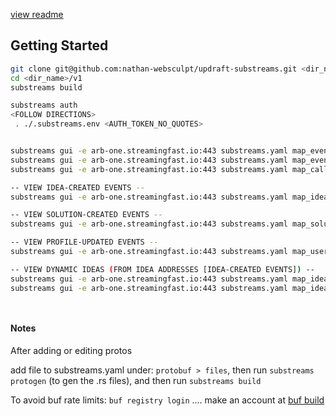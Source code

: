 [view readme](https://github.com/nathan-websculpt/updraft-substreams/tree/main/v1)

## Getting Started
```bash
git clone git@github.com:nathan-websculpt/updraft-substreams.git <dir_name>
cd <dir_name>/v1
substreams build

substreams auth
<FOLLOW DIRECTIONS>
 . ./.substreams.env <AUTH_TOKEN_NO_QUOTES>


substreams gui -e arb-one.streamingfast.io:443 substreams.yaml map_events -s 345473248 -t +1
substreams gui -e arb-one.streamingfast.io:443 substreams.yaml map_events_calls -s 345473248 -t +1
substreams gui -e arb-one.streamingfast.io:443 substreams.yaml map_calls -s 345473248 -t +1

-- VIEW IDEA-CREATED EVENTS --
substreams gui -e arb-one.streamingfast.io:443 substreams.yaml map_idea_created -s 345976339 -t +1

-- VIEW SOLUTION-CREATED EVENTS --
substreams gui -e arb-one.streamingfast.io:443 substreams.yaml map_solution_created -s 346190110 -t +1

-- VIEW PROFILE-UPDATED EVENTS --
substreams gui -e arb-one.streamingfast.io:443 substreams.yaml map_user_updated -s 345846756 -t +100

-- VIEW DYNAMIC IDEAS (FROM IDEA ADDRESSES [IDEA-CREATED EVENTS]) --
substreams gui -e arb-one.streamingfast.io:443 substreams.yaml map_idea_events --limit-processed-blocks 600000 -s 345976039 -t +1000
substreams gui -e arb-one.streamingfast.io:443 substreams.yaml map_idea_events --limit-processed-blocks 600000 -s 345949351 -t +2




```

#### Notes

After adding or editing protos

add file to substreams.yaml under: `protobuf > files`, then run `substreams protogen` (to gen the .rs files), and then run `substreams build`

To avoid buf rate limits: `buf registry login` .... make an account at [buf build](https://buf.build/)
